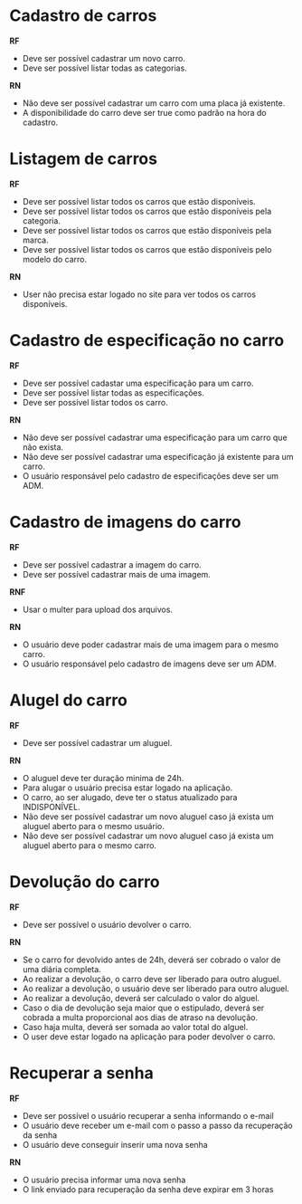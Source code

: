 # Cadastro de carros

**RF**
-   Deve ser possível cadastrar um novo carro.
-   Deve ser possível listar todas as categorias.

**RN**
-   Não deve ser possível cadastrar um carro com uma placa já existente.
-   A disponibilidade do carro deve ser true como padrão na hora do cadastro.

# Listagem de carros

**RF**
-   Deve ser possível listar todos os carros que estão disponíveis.
-   Deve ser possível listar todos os carros que estão disponíveis pela categoria.
-   Deve ser possível listar todos os carros que estão disponíveis pela marca.
-   Deve ser possível listar todos os carros que estão disponíveis pelo modelo do carro.

**RN**
-   User não precisa estar logado no site para ver todos os carros disponíveis.

# Cadastro de especificação no carro

**RF**
-   Deve ser possível cadastar uma especificação para um carro.
-   Deve ser possível listar todas as especificações.
-   Deve ser possível listar todos os carro.

**RN**
-   Não deve ser possível cadastrar uma especificação para um carro que não exista.
-   Não deve ser possível cadastrar uma especificação já existente para um carro.
-   O usuário responsável pelo cadastro de especificações deve ser um ADM.

# Cadastro de imagens do carro

**RF**
-   Deve ser possível cadastrar a imagem do carro.
-   Deve ser possível cadastrar mais de uma imagem.

**RNF**
-   Usar o multer para upload dos arquivos.

**RN**
-   O usuário deve poder cadastrar mais de uma imagem para o mesmo carro.
-   O usuário responsável pelo cadastro de imagens deve ser um ADM.

# Alugel do carro

**RF**
-   Deve ser possível cadastrar um aluguel.

**RN**
-   O aluguel deve ter duração minima de 24h.
-   Para alugar o usuário precisa estar logado na aplicação.
-   O carro, ao ser alugado, deve ter o status atualizado para INDISPONÍVEL.
-   Não deve ser possível cadastrar um novo aluguel caso já exista um aluguel aberto para o mesmo usuário.
-   Não deve ser possível cadastrar um novo aluguel caso já exista um aluguel aberto para o mesmo carro.

# Devolução do carro

**RF**
-   Deve ser possível o usuário devolver o carro.

**RN**
-   Se o carro for devolvido antes de 24h, deverá ser cobrado o valor de uma diária completa.
-   Ao realizar a devolução, o carro deve ser liberado para outro aluguel.
-   Ao realizar a devolução, o usuário deve ser liberado para outro aluguel.
-   Ao realizar a devolução, deverá ser calculado o valor do alguel.
-   Caso o dia de devolução seja maior que o estipulado, deverá ser cobrada a multa proporcional aos dias de atraso na devolução.
-   Caso haja multa, deverá ser somada ao valor total do alguel.
-   O user deve estar logado na aplicação para poder devolver o carro.

# Recuperar a senha

**RF**
-   Deve ser possível o usuário recuperar a senha informando o e-mail
-   O usuário deve receber um e-mail com o passo a passo da recuperação da senha
-   O usuário deve conseguir inserir uma nova senha

**RN**
-   O usuário precisa informar uma nova senha
-   O link enviado para recuperação da senha deve expirar em 3 horas
